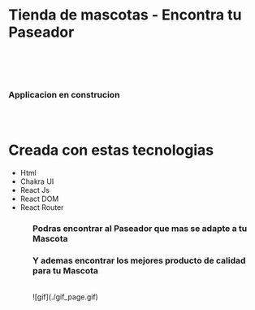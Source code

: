<h1>Tienda de mascotas - Encontra tu Paseador<h1>
<br>
<h3>Applicacion en construcion<h3>
<br>
<h1>Creada con estas tecnologias</h1>
<ul>
<li>Html</li>
<li>Chakra UI</li>
<li>React Js</li>
<li>React DOM</li>
<li>React Router</li>
<ul>
<h3>Podras encontrar al Paseador que mas se adapte a tu Mascota </h3>
<h3>Y ademas encontrar los mejores producto de calidad para tu Mascota </h3>
<br>
![gif](./gif_page.gif)

